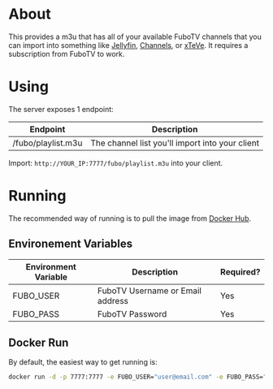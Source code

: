# About
This provides a m3u that has all of your available FuboTV channels that you can import into something like [Jellyfin](https://jellyfin.org), [Channels](https://getchannels.com), or [xTeVe](https://github.com/xteve-project/xTeVe). It requires a subscription from FuboTV to work.

# Using
The server exposes 1 endpoint:

| Endpoint | Description |
|---|---|
| /fubo/playlist.m3u | The channel list you'll import into your client |

Import: `http://YOUR_IP:7777/fubo/playlist.m3u` into your client.

# Running
The recommended way of running is to pull the image from [Docker Hub](https://hub.docker.com/r/jgomez177/vlc-bridge-fubo).

## Environement Variables
| Environment Variable | Description | Required? |
|---|---|---|
| FUBO_USER | FuboTV Username or Email address | Yes |
| FUBO_PASS | FuboTV Password | Yes |

## Docker Run
By default, the easiest way to get running is:

```bash
docker run -d -p 7777:7777 -e FUBO_USER="user@email.com" -e FUBO_PASS="secret" --name vlc-bridge-fubo jgomez177/vlc-bridge-fubo
```
